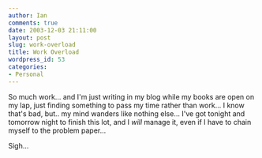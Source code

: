 ```yaml
---
author: Ian
comments: true
date: 2003-12-03 21:11:00
layout: post
slug: work-overload
title: Work Overload
wordpress_id: 53
categories:
- Personal
---
```


So much work... and I'm just writing in my blog while my books are open on my lap, just finding something to pass my time rather than work...  I know that's bad, but.. my mind wanders like nothing else...  I've got tonight and tomorrow night to finish this lot, and I *will* manage it, even if I have to chain myself to the problem paper...  

Sigh...
